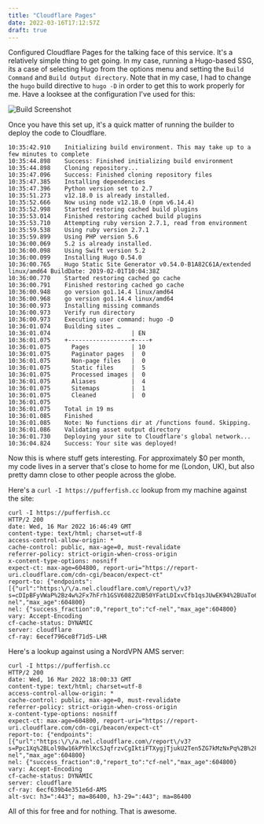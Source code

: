 ```yaml
---
title: "Cloudflare Pages"
date: 2022-03-16T17:12:57Z
draft: true
---
```


Configured Cloudflare Pages for the talking face of this service. It's a relatively simple thing to get going.
In my case, running a Hugo-based SSG, its a case of selecting Hugo from the options menu and setting the `Build Command`
and `Build Output directory`. Note that in my case, I had to change the `hugo` build directive to `hugo -D` in order
to get this to work properly for me. Have a looksee at the configuration I've used for this:

![Build Screenshot](/build-screenshot.png)

Once you have this set up, it's a quick matter of running the builder to deploy the code to Cloudflare.

```
10:35:42.910	Initializing build environment. This may take up to a few minutes to complete
10:35:44.898	Success: Finished initializing build environment
10:35:44.898	Cloning repository...
10:35:47.096	Success: Finished cloning repository files
10:35:47.385	Installing dependencies
10:35:47.396	Python version set to 2.7
10:35:51.273	v12.18.0 is already installed.
10:35:52.666	Now using node v12.18.0 (npm v6.14.4)
10:35:52.998	Started restoring cached build plugins
10:35:53.014	Finished restoring cached build plugins
10:35:53.710	Attempting ruby version 2.7.1, read from environment
10:35:59.538	Using ruby version 2.7.1
10:35:59.899	Using PHP version 5.6
10:36:00.069	5.2 is already installed.
10:36:00.098	Using Swift version 5.2
10:36:00.099	Installing Hugo 0.54.0
10:36:00.765	Hugo Static Site Generator v0.54.0-B1A82C61A/extended linux/amd64 BuildDate: 2019-02-01T10:04:38Z
10:36:00.770	Started restoring cached go cache
10:36:00.791	Finished restoring cached go cache
10:36:00.948	go version go1.14.4 linux/amd64
10:36:00.968	go version go1.14.4 linux/amd64
10:36:00.973	Installing missing commands
10:36:00.973	Verify run directory
10:36:00.973	Executing user command: hugo -D
10:36:01.074	Building sites … 
10:36:01.074	                   | EN  
10:36:01.075	+------------------+----+
10:36:01.075	  Pages            | 10  
10:36:01.075	  Paginator pages  |  0  
10:36:01.075	  Non-page files   |  0  
10:36:01.075	  Static files     |  5  
10:36:01.075	  Processed images |  0  
10:36:01.075	  Aliases          |  4  
10:36:01.075	  Sitemaps         |  1  
10:36:01.075	  Cleaned          |  0  
10:36:01.075	
10:36:01.075	Total in 19 ms
10:36:01.085	Finished
10:36:01.085	Note: No functions dir at /functions found. Skipping.
10:36:01.086	Validating asset output directory
10:36:01.730	Deploying your site to Cloudflare's global network...
10:36:04.824	Success: Your site was deployed!
```

Now this is where stuff gets interesting. For approximately $0 per month, my code
lives in a server that's close to home for me (London, UK), but also pretty damn close to
other people across the globe.

Here's a `curl -I https://pufferfish.cc` lookup from my machine against the site:

```
curl -I https://pufferfish.cc
HTTP/2 200
date: Wed, 16 Mar 2022 16:46:49 GMT
content-type: text/html; charset=utf-8
access-control-allow-origin: *
cache-control: public, max-age=0, must-revalidate
referrer-policy: strict-origin-when-cross-origin
x-content-type-options: nosniff
expect-ct: max-age=604800, report-uri="https://report-uri.cloudflare.com/cdn-cgi/beacon/expect-ct"
report-to: {"endpoints":[{"url":"https:\/\/a.nel.cloudflare.com\/report\/v3?s=cDIpBFyVWaP%2Bz4w%2Fx7hFrh1GSV6082ZUB50YFatLDIxvCfb1qsJUwEK94%2BUaTo6SucyLI7pxNAd2jfdH%2FTo1%2FkYZNRhQIVUWaQQeMSN55uGqoERMORxGThV7kVW%2FLmOq"}],"group":"cf-nel","max_age":604800}
nel: {"success_fraction":0,"report_to":"cf-nel","max_age":604800}
vary: Accept-Encoding
cf-cache-status: DYNAMIC
server: cloudflare
cf-ray: 6ecef796ce8f71d5-LHR
```

Here's a lookup against using a NordVPN AMS server:

```
curl -I https://pufferfish.cc
HTTP/2 200
date: Wed, 16 Mar 2022 18:00:33 GMT
content-type: text/html; charset=utf-8
access-control-allow-origin: *
cache-control: public, max-age=0, must-revalidate
referrer-policy: strict-origin-when-cross-origin
x-content-type-options: nosniff
expect-ct: max-age=604800, report-uri="https://report-uri.cloudflare.com/cdn-cgi/beacon/expect-ct"
report-to: {"endpoints":[{"url":"https:\/\/a.nel.cloudflare.com\/report\/v3?s=Ppc1Xq%2BLol98w16kPYhlKcSJqfrzvCgIktiFTXygjTjukU2Ten5ZG7kMzNxPq%2B%2FlkyvQo5DQrMdVVHltQcCk5ZoGegMbn1IKNGPwnYaCK651yPmpahhsAgCmqcvTUtqp"}],"group":"cf-nel","max_age":604800}
nel: {"success_fraction":0,"report_to":"cf-nel","max_age":604800}
vary: Accept-Encoding
cf-cache-status: DYNAMIC
server: cloudflare
cf-ray: 6ecf639b4e351e6d-AMS
alt-svc: h3=":443"; ma=86400, h3-29=":443"; ma=86400
```

All of this for free and for nothing. That is awesome.